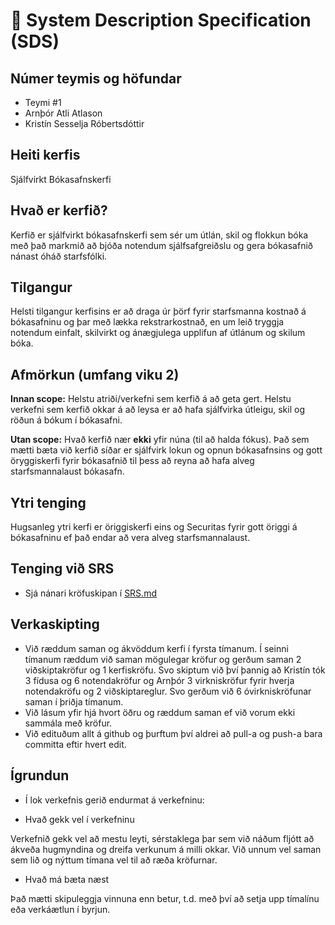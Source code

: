 # 🧭 System Description Specification (SDS)

## Númer teymis og höfundar
- Teymi #1
- Arnþór Atli Atlason
- Kristín Sesselja Róbertsdóttir
## Heiti kerfis
Sjálfvirkt Bókasafnskerfi

## Hvað er kerfið?
Kerfið er sjálfvirkt bókasafnskerfi sem sér um útlán, skil og flokkun bóka með það markmið að bjóða notendum sjálfsafgreiðslu og gera bókasafnið nánast óháð starfsfólki.
## Tilgangur
Helsti tilgangur kerfisins er að draga úr þörf fyrir starfsmanna kostnað á bókasafninu og þar með lækka rekstrarkostnað, en um leið tryggja notendum einfalt, skilvirkt og ánægjulega upplifun af útlánum og skilum bóka.

## Afmörkun (umfang viku 2)
**Innan scope:** Helstu atriði/verkefni sem kerfið á að geta gert.
Helstu verkefni sem kerfið okkar á að leysa er að hafa sjálfvirka útleigu, skil og röðun á bókum í bókasafni.

**Utan scope:** Hvað kerfið nær **ekki** yfir núna (til að halda fókus).
Það sem mætti bæta við kerfið síðar er sjálfvirk lokun og opnun bókasafnsins og gott öryggiskerfi fyrir bókasafnið til þess að reyna að hafa alveg starfsmannalaust bókasafn.

## Ytri tenging 
Hugsanleg ytri kerfi er öriggiskerfi eins og Securitas fyrir gott öriggi á bókasafninu ef það endar að vera alveg starfsmannalaust.

## Tenging við SRS
- Sjá nánari kröfuskipan í [SRS.md](https://github.com/ArnthorAtli/Krofugreiningar-Verkefni-1/blob/main/SRS.md)

## Verkaskipting
- Við ræddum saman og ákvöddum kerfi í fyrsta tímanum. Í seinni tímanum ræddum við saman mögulegar kröfur og gerðum saman 2 viðskiptakröfur og 1 kerfiskröfu. Svo skiptum við því þannig að Kristín tók 3 fídusa og 6 notendakröfur og Arnþór 3 virkniskröfur fyrir hverja notendakröfu og 2 viðskiptareglur. Svo gerðum við 6 óvirkniskröfunar saman í þriðja tímanum.
- Við lásum yfir hjá hvort öðru og ræddum saman ef við vorum ekki sammála með kröfur.
- Við edituðum allt á github og þurftum því aldrei að pull-a  og push-a bara committa eftir hvert edit.

## Ígrundun
- Í lok verkefnis gerið endurmat á verkefninu:

- Hvað gekk vel í verkefninu
  
Verkefnið gekk vel að mestu leyti, sérstaklega þar sem við náðum fljótt að ákveða hugmyndina og dreifa verkunum á milli okkar. Við unnum vel saman sem lið og nýttum tímana vel til að ræða kröfurnar.

- Hvað má bæta næst
  
Það mætti skipuleggja vinnuna enn betur, t.d. með því að setja upp tímalínu eða verkáætlun í byrjun.
